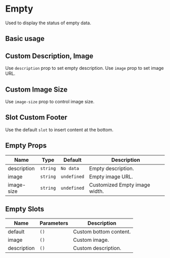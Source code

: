 # Empty <new-badge/>

Used to display the status of empty data.

## Basic usage 

<demo src="../example/empty/basic.vue" />


## Custom Description, Image

Use `description` prop to set empty description. Use `image` prop to set image URL.

<demo src="../example/empty/image.vue" />

## Custom Image Size

Use `image-size` prop to control image size.

<demo src="../example/empty/imgSize.vue" />

## Slot Custom Footer

Use the default `slot` to insert content at the bottom.

<demo src="../example/empty/slot.vue" />


## Empty Props

| Name | Type | Default | Description |
| --- | --- | --- | --- |
| description | `string` | `No data` | Empty description. |
| image | `string` | `undefined` | Empty image URL. |
| image-size | `string` | `undefined` | Customized Empty image width. |

## Empty Slots

| Name | Parameters | Description | 
| --- | --- | --- |
| default | `()` | Custom bottom content. |
| image | `()` | Custom image. |
| description | `()` | Custom description. |

